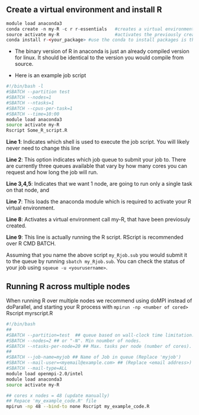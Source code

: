## Create a virtual environment and install R<!-- {docsify-ignore} -->
```R
module load anaconda3
conda create -n my-R -c r r-essentials   #creates a virtual environment named my-R and installs R with some common packages
source activate my-R                     #activates the previously created virtual environment with R installed
conda install r-<your_package> #use the conda to install packages is the recommended way, but look up any packages to see if there is any specific channel that they must use. please see https://anaconda.org/search

```

- The binary version of R in anaconda is just an already compiled version for linux. It should be identical to the version you would compile from source.

- Here is an example job script 
```bash
#!/bin/bash -l
#SBATCH --partition test
#SBATCH --nodes=1
#SBATCH --ntasks=1
#SBATCH --cpus-per-task=1
#SBATCH --time=10:00
module load anaconda3
source activate my-R
Rscript Some_R_script.R
```
**Line 1**: Indicates which shell is used to execute the job script. You will likely never need to change this line

**Line 2**: This option indicates which job queue to submit your job to. There are currently three queues available that vary by how many cores you can request and how long the job will run.

**Line 3,4,5**: Indicates that we want 1 node, are going to run only a single task on that node, and

**Line 7**: This loads the anaconda module which is required to activate your R virtual environment.

**Line 8**: Activates a virtual environment call my-R, that have been previosuly created.

**Line 9**: This line is actually running the R script. RScript is recommended over R CMD BATCH.

Assuming that you name the above script `my_Rjob.sub` you would submit it to the queue by running `sbatch my_Rjob.sub`. You can check the status of your job using `squeue -u <yourusername>`.
  

## Running R across multiple nodes <!-- {docsify-ignore} -->

When running R over multiple nodes we recommend using doMPI instead of doParallel, and starting your R process with `mpirun -np <number of cored>` Rscript myrscript.R

```bash
#!/bin/bash
##
#SBATCH --partition=test  ## queue based on wall-clock time limitation.
#SBATCH --nodes=2 ## or "-N". Min noumber of nodes.
#SBATCH --ntasks-per-node=20 ## Max. tasks per node (number of cores).
##
#SBATCH --job-name=myjob ## Name of Job in queue (Replace 'myjob')
#SBATCH --mail-user=<myemail@example.com> ## (Replace <email address>)
#SBATCH --mail-type=ALL
module load openmpi-2.0/intel
module load anaconda3
source activate my-R

## cores x nodes = 48 (update manually)
## Repace 'my_example_code.R' file
mpirun -np 48 --bind-to none Rscript my_example_code.R
```

